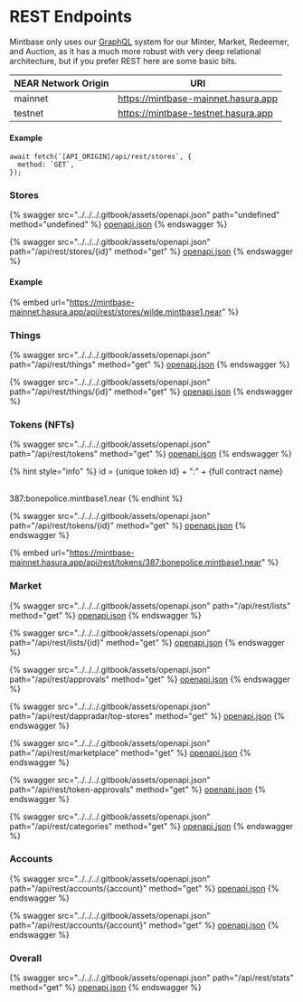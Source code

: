 # REST Endpoints

Mintbase only uses our [GraphQL](broken-reference) system for our Minter, Market, Redeemer, and Auction, as it has a much more robust with very deep relational architecture, but if you prefer REST here are some basic bits.&#x20;

| NEAR Network Origin | URI                                 |
| ------------------- | ----------------------------------- |
| mainnet             | https://mintbase-mainnet.hasura.app |
| testnet             | https://mintbase-testnet.hasura.app |

#### Example

```
await fetch(`[API_ORIGIN]/api/rest/stores`, {
  method: `GET`,
});
```

### Stores

{% swagger src="../../../.gitbook/assets/openapi.json" path="undefined" method="undefined" %}
[openapi.json](../../../.gitbook/assets/openapi.json)
{% endswagger %}

{% swagger src="../../../.gitbook/assets/openapi.json" path="/api/rest/stores/{id}" method="get" %}
[openapi.json](../../../.gitbook/assets/openapi.json)
{% endswagger %}

#### Example

{% embed url="https://mintbase-mainnet.hasura.app/api/rest/stores/wilde.mintbase1.near" %}

### Things

{% swagger src="../../../.gitbook/assets/openapi.json" path="/api/rest/things" method="get" %}
[openapi.json](../../../.gitbook/assets/openapi.json)
{% endswagger %}

{% swagger src="../../../.gitbook/assets/openapi.json" path="/api/rest/things/{id}" method="get" %}
[openapi.json](../../../.gitbook/assets/openapi.json)
{% endswagger %}

### Tokens (NFTs)

{% swagger src="../../../.gitbook/assets/openapi.json" path="/api/rest/tokens" method="get" %}
[openapi.json](../../../.gitbook/assets/openapi.json)
{% endswagger %}

{% hint style="info" %}
id = {unique token id} + ":"  + {full contract name}

\
387:bonepolice.mintbase1.near
{% endhint %}

{% swagger src="../../../.gitbook/assets/openapi.json" path="/api/rest/tokens/{id}" method="get" %}
[openapi.json](../../../.gitbook/assets/openapi.json)
{% endswagger %}

{% embed url="https://mintbase-mainnet.hasura.app/api/rest/tokens/387:bonepolice.mintbase1.near" %}

### Market

{% swagger src="../../../.gitbook/assets/openapi.json" path="/api/rest/lists" method="get" %}
[openapi.json](../../../.gitbook/assets/openapi.json)
{% endswagger %}

{% swagger src="../../../.gitbook/assets/openapi.json" path="/api/rest/lists/{id}" method="get" %}
[openapi.json](../../../.gitbook/assets/openapi.json)
{% endswagger %}

{% swagger src="../../../.gitbook/assets/openapi.json" path="/api/rest/approvals" method="get" %}
[openapi.json](../../../.gitbook/assets/openapi.json)
{% endswagger %}

{% swagger src="../../../.gitbook/assets/openapi.json" path="/api/rest/dappradar/top-stores" method="get" %}
[openapi.json](../../../.gitbook/assets/openapi.json)
{% endswagger %}

{% swagger src="../../../.gitbook/assets/openapi.json" path="/api/rest/marketplace" method="get" %}
[openapi.json](../../../.gitbook/assets/openapi.json)
{% endswagger %}

{% swagger src="../../../.gitbook/assets/openapi.json" path="/api/rest/token-approvals" method="get" %}
[openapi.json](../../../.gitbook/assets/openapi.json)
{% endswagger %}

{% swagger src="../../../.gitbook/assets/openapi.json" path="/api/rest/categories" method="get" %}
[openapi.json](../../../.gitbook/assets/openapi.json)
{% endswagger %}

### Accounts

{% swagger src="../../../.gitbook/assets/openapi.json" path="/api/rest/accounts/{account}" method="get" %}
[openapi.json](../../../.gitbook/assets/openapi.json)
{% endswagger %}

{% swagger src="../../../.gitbook/assets/openapi.json" path="/api/rest/accounts/{account}" method="get" %}
[openapi.json](../../../.gitbook/assets/openapi.json)
{% endswagger %}

### Overall

{% swagger src="../../../.gitbook/assets/openapi.json" path="/api/rest/stats" method="get" %}
[openapi.json](../../../.gitbook/assets/openapi.json)
{% endswagger %}
